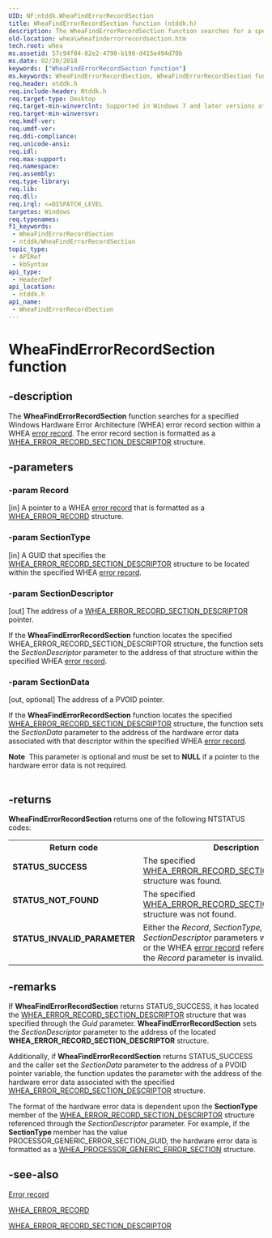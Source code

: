 ```yaml
---
UID: NF:ntddk.WheaFindErrorRecordSection
title: WheaFindErrorRecordSection function (ntddk.h)
description: The WheaFindErrorRecordSection function searches for a specified Windows Hardware Error Architecture (WHEA) error record section within a WHEA error record. The error record section is formatted as a WHEA_ERROR_RECORD_SECTION_DESCRIPTOR structure.
old-location: whea\wheafinderrorrecordsection.htm
tech.root: whea
ms.assetid: 57c94f04-82e2-4790-b198-d415e494d70b
ms.date: 02/20/2018
keywords: ["WheaFindErrorRecordSection function"]
ms.keywords: WheaFindErrorRecordSection, WheaFindErrorRecordSection function [WHEA Drivers and Applications], ntddk/WheaFindErrorRecordSection, whea.wheafinderrorrecordsection, whearef2_fe7f8220-081d-475c-9230-d59cff81164d.xml
req.header: ntddk.h
req.include-header: Ntddk.h
req.target-type: Desktop
req.target-min-winverclnt: Supported in Windows 7 and later versions of Windows.
req.target-min-winversvr: 
req.kmdf-ver: 
req.umdf-ver: 
req.ddi-compliance: 
req.unicode-ansi: 
req.idl: 
req.max-support: 
req.namespace: 
req.assembly: 
req.type-library: 
req.lib: 
req.dll: 
req.irql: <=DISPATCH_LEVEL
targetos: Windows
req.typenames: 
f1_keywords:
 - WheaFindErrorRecordSection
 - ntddk/WheaFindErrorRecordSection
topic_type:
 - APIRef
 - kbSyntax
api_type:
 - HeaderDef
api_location:
 - ntddk.h
api_name:
 - WheaFindErrorRecordSection
---
```


# WheaFindErrorRecordSection function


## -description

The <b>WheaFindErrorRecordSection</b> function searches for a specified Windows Hardware Error Architecture (WHEA) error record section within a WHEA <a href="https://docs.microsoft.com/windows-hardware/drivers/whea/error-records">error record</a>. The error record section is formatted as a <a href="https://docs.microsoft.com/windows-hardware/drivers/ddi/ntddk/ns-ntddk-_whea_error_record_section_descriptor">WHEA_ERROR_RECORD_SECTION_DESCRIPTOR</a> structure.

## -parameters

### -param Record 

[in]
A pointer to a WHEA <a href="https://docs.microsoft.com/windows-hardware/drivers/whea/error-records">error record</a> that is formatted as a <a href="https://docs.microsoft.com/windows-hardware/drivers/ddi/ntddk/ns-ntddk-_whea_error_record">WHEA_ERROR_RECORD</a> structure.

### -param SectionType 

[in]
A GUID that specifies the <a href="https://docs.microsoft.com/windows-hardware/drivers/ddi/ntddk/ns-ntddk-_whea_error_record_section_descriptor">WHEA_ERROR_RECORD_SECTION_DESCRIPTOR</a> structure to be located within the specified WHEA <a href="https://docs.microsoft.com/windows-hardware/drivers/whea/error-records">error record</a>.

### -param SectionDescriptor 

[out]
The address of a <a href="https://docs.microsoft.com/windows-hardware/drivers/ddi/ntddk/ns-ntddk-_whea_error_record_section_descriptor">WHEA_ERROR_RECORD_SECTION_DESCRIPTOR</a> pointer. 

If the <b>WheaFindErrorRecordSection</b> function locates the specified WHEA_ERROR_RECORD_SECTION_DESCRIPTOR structure, the function sets the <i>SectionDescriptor </i>parameter to the address of that structure within the specified WHEA <a href="https://docs.microsoft.com/windows-hardware/drivers/whea/error-records">error record</a>.

### -param SectionData 

[out, optional]
The address of a PVOID pointer.

If the <b>WheaFindErrorRecordSection</b> function locates the specified <a href="https://docs.microsoft.com/windows-hardware/drivers/ddi/ntddk/ns-ntddk-_whea_error_record_section_descriptor">WHEA_ERROR_RECORD_SECTION_DESCRIPTOR</a> structure, the function sets the <i>SectionData</i> parameter to the address of the hardware error data associated with that descriptor within the specified WHEA <a href="https://docs.microsoft.com/windows-hardware/drivers/whea/error-records">error record</a>.

<div class="alert"><b>Note</b>  This parameter is optional and must be set to <b>NULL</b> if a pointer to the hardware error data is not required.</div>
<div> </div>

## -returns

<b>WheaFindErrorRecordSection</b> returns one of the following NTSTATUS codes:

<table>
<tr>
<th>Return code</th>
<th>Description</th>
</tr>
<tr>
<td width="40%">
<dl>
<dt><b>STATUS_SUCCESS</b></dt>
</dl>
</td>
<td width="60%">
The specified <a href="https://docs.microsoft.com/windows-hardware/drivers/ddi/ntddk/ns-ntddk-_whea_error_record_section_descriptor">WHEA_ERROR_RECORD_SECTION_DESCRIPTOR</a> structure was found. 

</td>
</tr>
<tr>
<td width="40%">
<dl>
<dt><b>STATUS_NOT_FOUND</b></dt>
</dl>
</td>
<td width="60%">
The specified <a href="https://docs.microsoft.com/windows-hardware/drivers/ddi/ntddk/ns-ntddk-_whea_error_record_section_descriptor">WHEA_ERROR_RECORD_SECTION_DESCRIPTOR</a> structure was not found.

</td>
</tr>
<tr>
<td width="40%">
<dl>
<dt><b>STATUS_INVALID_PARAMETER</b></dt>
</dl>
</td>
<td width="60%">
Either the <i>Record</i>, <i>SectionType,</i> or <i>SectionDescriptor</i> parameters were set to <b>NULL</b>, or the WHEA <a href="https://docs.microsoft.com/windows-hardware/drivers/whea/error-records">error record</a> referenced through the <i>Record </i>parameter is invalid.

</td>
</tr>
</table>

## -remarks

If <b>WheaFindErrorRecordSection</b> returns STATUS_SUCCESS, it has located the <a href="https://docs.microsoft.com/windows-hardware/drivers/ddi/ntddk/ns-ntddk-_whea_error_record_section_descriptor">WHEA_ERROR_RECORD_SECTION_DESCRIPTOR</a> structure that was specified through the <i>Guid </i>parameter. <b>WheaFindErrorRecordSection</b> sets the <i>SectionDescriptor</i> parameter to the address of the located <b>WHEA_ERROR_RECORD_SECTION_DESCRIPTOR</b> structure.

Additionally, if <b>WheaFindErrorRecordSection</b> returns STATUS_SUCCESS and the caller set the <i>SectionData</i> parameter to the address of a PVOID pointer variable, the function updates the parameter with the address of the hardware error data associated with the specified <a href="https://docs.microsoft.com/windows-hardware/drivers/ddi/ntddk/ns-ntddk-_whea_error_record_section_descriptor">WHEA_ERROR_RECORD_SECTION_DESCRIPTOR</a> structure. 

The format of the hardware error data is dependent upon the <b>SectionType </b>member of the <a href="https://docs.microsoft.com/windows-hardware/drivers/ddi/ntddk/ns-ntddk-_whea_error_record_section_descriptor">WHEA_ERROR_RECORD_SECTION_DESCRIPTOR</a> structure referenced through the <i>SectionDescriptor </i>parameter. For example, if the <b>SectionType </b>member has the value PROCESSOR_GENERIC_ERROR_SECTION_GUID, the hardware error data is formatted as a <a href="https://docs.microsoft.com/windows-hardware/drivers/ddi/ntddk/ns-ntddk-_whea_processor_generic_error_section">WHEA_PROCESSOR_GENERIC_ERROR_SECTION</a> structure.

## -see-also

<a href="https://docs.microsoft.com/windows-hardware/drivers/whea/error-records">Error record</a>



<a href="https://docs.microsoft.com/windows-hardware/drivers/ddi/ntddk/ns-ntddk-_whea_error_record">WHEA_ERROR_RECORD</a>



<a href="https://docs.microsoft.com/windows-hardware/drivers/ddi/ntddk/ns-ntddk-_whea_error_record_section_descriptor">WHEA_ERROR_RECORD_SECTION_DESCRIPTOR</a>

